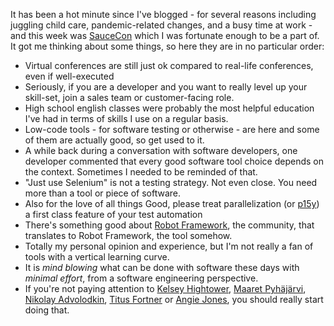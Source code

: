 It has been a hot minute since I've blogged - for several reasons including juggling child care, pandemic-related changes, and a busy time at work -  and this week was [SauceCon](https://saucecon.com) which I was fortunate enough to be a part of. It got me thinking about some things, so here they are in no particular order:

- Virtual conferences are still just ok compared to real-life conferences, even if well-executed
- Seriously, if you are a developer and you want to really level up your skill-set, join a sales team or customer-facing role.
- High school english classes were probably the most helpful education I've had in terms of skills I use on a regular basis.
- Low-code tools - for software testing or otherwise - are here and some of them are actually good, so get used to it.
- A while back during a conversation with software developers, one developer commented that every good software tool choice depends on the context. Sometimes I needed to be reminded of that.
- "Just use Selenium" is not a testing strategy. Not even close. You need more than a tool or piece of software.
- Also for the love of all things Good, please treat parallelization (or [p15y](https://twitter.com/edward_gibbs/status/120639247609901056?s=20&t=6K6oYHLUwzX-Bpcd48knPA)) a  first class feature of your test automation
- There's something good about [Robot Framework](https://robotframework.org/), the community, that translates to Robot Framework, the tool somehow.
- Totally my personal opinion and experience, but I'm not really a fan of tools with a vertical learning curve.
- It is _mind blowing_ what can be done with software these days with _minimal effort_, from a software engineering perspective. 
- If you're not paying attention to [Kelsey Hightower](https://twitter.com/kelseyhightower), [Maaret Pyhäjärvi](https://maaretp.com/), [Nikolay Advolodkin](https://twitter.com/nikolay_a00), [Titus Fortner](https://titusfortner.com/) or [Angie Jones](https://angiejones.tech/), you should really start doing that.